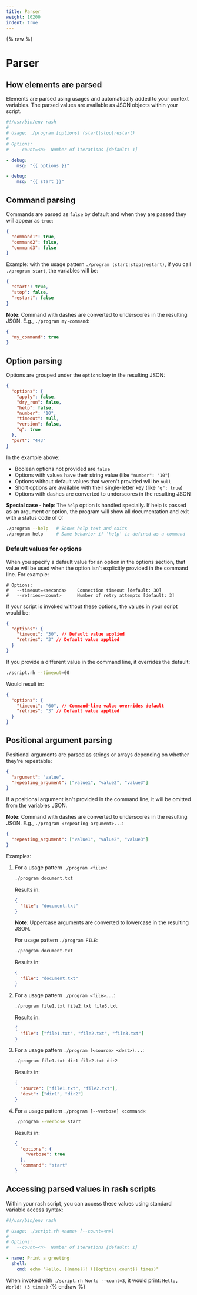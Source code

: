```yaml
---
title: Parser
weight: 10200
indent: true
---
```


{% raw %}
# Parser

## How elements are parsed

Elements are parsed using usages and automatically added to your context variables. The parsed values are available as JSON objects within your script.

```yaml
#!/usr/bin/env rash
#
# Usage: ./program [options] (start|stop|restart)
#
# Options:
#   --count=<n>  Number of iterations [default: 1]

- debug:
    msg: "{{ options }}"

- debug:
    msg: "{{ start }}"
```

## Command parsing

Commands are parsed as `false` by default and when they are passed they will appear as `true`:

```json
{
  "command1": true,
  "command2": false,
  "command3": false
}
```

Example: with the usage pattern `./program (start|stop|restart)`, if you call `./program start`, the variables will be:

```json
{
  "start": true,
  "stop": false,
  "restart": false
}
```

**Note**: Command with dashes are converted to underscores in the resulting JSON. E.g., `./program my-command`:

```json
{
  "my_command": true
}
```

## Option parsing

Options are grouped under the `options` key in the resulting JSON:

```json
{
  "options": {
    "apply": false,
    "dry_run": false,
    "help": false,
    "number": "10",
    "timeout": null,
    "version": false,
    "q": true
  },
  "port": "443"
}
```

In the example above:

- Boolean options not provided are `false`
- Options with values have their string value (like `"number": "10"`)
- Options without default values that weren't provided will be `null`
- Short options are available with their single-letter key (like `"q": true`)
- Options with dashes are converted to underscores in the resulting JSON

**Special case - help**: The `help` option is handled specially. If help is passed as an argument or option, the program
will show all documentation and exit with a status code of 0:

```bash
./program --help   # Shows help text and exits
./program help     # Same behavior if 'help' is defined as a command
```

### Default values for options

When you specify a default value for an option in the options section, that value will be used when the option isn't explicitly provided in the command line. For example:

```
# Options:
#   --timeout=<seconds>    Connection timeout [default: 30]
#   --retries=<count>      Number of retry attempts [default: 3]
```

If your script is invoked without these options, the values in your script would be:

```json
{
  "options": {
    "timeout": "30", // Default value applied
    "retries": "3" // Default value applied
  }
}
```

If you provide a different value in the command line, it overrides the default:

```bash
./script.rh --timeout=60
```

Would result in:

```json
{
  "options": {
    "timeout": "60", // Command-line value overrides default
    "retries": "3" // Default value applied
  }
}
```

## Positional argument parsing

Positional arguments are parsed as strings or arrays depending on whether they're repeatable:

```json
{
  "argument": "value",
  "repeating_argument": ["value1", "value2", "value3"]
}
```

If a positional argument isn't provided in the command line, it will be omitted from the variables JSON.

**Note**: Command with dashes are converted to underscores in the resulting JSON. E.g., `./program <repeating-argument>...`:

```json
{
  "repeating_argument": ["value1", "value2", "value3"]
}
```

Examples:

1. For a usage pattern `./program <file>`:

   ```bash
   ./program document.txt
   ```

   Results in:

   ```json
   {
     "file": "document.txt"
   }
   ```

   **Note**: Uppercase arguments are converted to lowercase in the resulting JSON.

   For usage pattern `./program FILE`:

   ```bash
   ./program document.txt
   ```

   Results in:

   ```json
   {
     "file": "document.txt"
   }
   ```

2. For a usage pattern `./program <file>...`:

   ```bash
   ./program file1.txt file2.txt file3.txt
   ```

   Results in:

   ```json
   {
     "file": ["file1.txt", "file2.txt", "file3.txt"]
   }
   ```

3. For a usage pattern `./program (<source> <dest>)...`:

   ```bash
   ./program file1.txt dir1 file2.txt dir2
   ```

   Results in:

   ```json
   {
     "source": ["file1.txt", "file2.txt"],
     "dest": ["dir1", "dir2"]
   }
   ```

4. For a usage pattern `./program [--verbose] <command>`:
   ```bash
   ./program --verbose start
   ```
   Results in:
   ```json
   {
     "options": {
       "verbose": true
     },
     "command": "start"
   }
   ```

## Accessing parsed values in rash scripts

Within your rash script, you can access these values using standard variable access syntax:

```yaml
#!/usr/bin/env rash

# Usage: ./script.rh <name> [--count=<n>]
#
# Options:
#   --count=<n>  Number of iterations [default: 1]

- name: Print a greeting
  shell:
    cmd: echo "Hello, {{name}}! ({{options.count}} times)"
```

When invoked with `./script.rh World --count=3`, it would print: `Hello, World! (3 times)`
{% endraw %}
